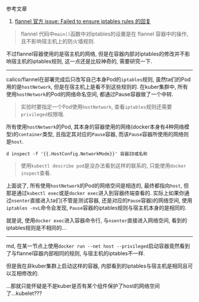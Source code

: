 参考文章

1. [flannel 官方 issue: Failed to ensure iptables rules 的回复](https://github.com/coreos/flannel/issues/1159#issuecomment-511351680)

> flannel 代码中`main()`函数中对iptables的设置是在 flannel 容器中的操作, 且不影响宿主机上的防火墙规则.

不过flannel容器使用的是宿主机的网络, 但是在容器内部对iptables的修改并不影响宿主机的iptables规则, 这一点还是比较神奇的, 需要研究一下.

------

calico/flannel在部署完成后只改写自己本身Pod的`iptables`规则, 虽然ta们的Pod用的是`hostNetwork`, 但是在宿主机上是看不到这些规则的. 在kuber集群中, 所有使用`hostNetwork`的Pod的网络命名空间, 都通过Pause容器做了一个中转. 

> 实验时要指定一个Pod使用`hostNetwork`, 查看`iptables`规则还需要`privileged`权限哦.

所有使用`hostNetwork`的Pod, 其本身的容器使用的网络(docker本身有4种网络模型)的`container`类型, 且指定其对应的`Pause`容器, 而该`Pause`容器所使用的网络则是`host`.

```
d inspect -f '{{.HostConfig.NetworkMode}}' 容器ID或名称
```

> 使用`kubectl describe pod`是没办法看到这样的联系的, 只能使用`docker inspect`查看.

上面说了, 所有使用`hostNetwork`的Pod的网络空间是相连的, 最终都指向`host`, 但那是通过`kubectl exec`或是`docker exec`进入到容器终端查看的. 实际上如果你通过`nsenter`直接进入ta们(不管是测试容器, 还是对应的`Pause`容器)的网络空间, 使用`iptables -nvL`命令会发现, `Pause`容器的iptables规则与宿主机本身的是相同的.

就是说, 使用`docker exec`进入容器命令行, 与`nsenter`直接进入网络空间, 看到的iptables规则是不相同的...

------

md, 在某一节点上使用`docker run --net host --privileged`启动容器竟然看到了与flannel容器内部相同的规则, 与宿主机的iptables不一样. 

但是我在非kuber集群上启动这样的容器, 内部看到的iptables与宿主机是相同且可以互相修改的.

...那就只能怀疑是不是kuber是否有某个组件保护了host的网络空间了...kubelet???
